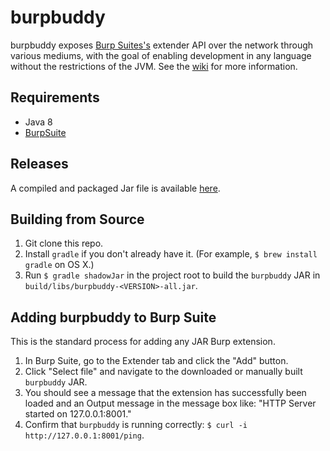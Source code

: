 burpbuddy
=========

burpbuddy exposes [Burp Suites's](http://portswigger.net/burp/) extender API over the network through various mediums, with the goal of enabling development in any language without the restrictions of the JVM. See the [wiki](https://github.com/tomsteele/burpbuddy/wiki) for more information.

## Requirements
- Java 8
- [BurpSuite](http://portswigger.net/burp/)

## Releases
A compiled and packaged Jar file is available [here](https://github.com/tomsteele/burpbuddy/releases/latest).

## Building from Source

1. Git clone this repo.
1. Install `gradle` if you don't already have it. (For example,
   `$ brew install gradle` on OS X.)
1. Run `$ gradle shadowJar` in the project root to build the `burpbuddy` JAR in
   `build/libs/burpbuddy-<VERSION>-all.jar`.

## Adding burpbuddy to Burp Suite

This is the standard process for adding any JAR Burp extension.

1. In Burp Suite, go to the Extender tab and click the "Add" button.
1. Click "Select file" and navigate to the downloaded or manually built `burpbuddy` JAR.
1. You should see a message that the extension has successfully been loaded and
   an Output message in the message box like: "HTTP Server started on 127.0.0.1:8001."
1. Confirm that `burpbuddy` is running correctly:
   `$ curl -i http://127.0.0.1:8001/ping`.
